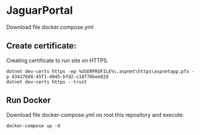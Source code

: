 # JaguarPortal

Download file docker.compose.yml

## Create certificate:
Creating certificate to run site on HTTPS.
```
dotnet dev-certs https -ep %USERPROFILE%\.aspnet\https\aspnetapp.pfx -p 434170d8-45f1-4045-bfd2-c18f76bee82d
dotnet dev-certs https --trust
```

## Run Docker
Download file docker-compose.yml on root this repository and execute: 
```
docker-compose up -d
```
